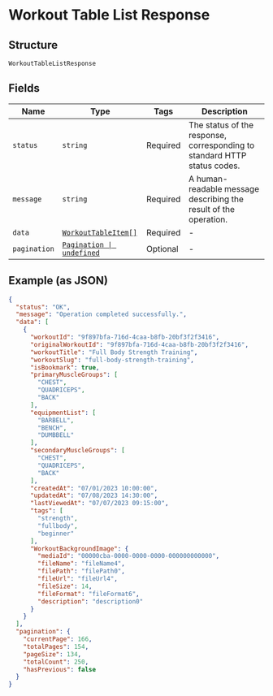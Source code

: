 
# Workout Table List Response

## Structure

`WorkoutTableListResponse`

## Fields

| Name | Type | Tags | Description |
|  --- | --- | --- | --- |
| `status` | `string` | Required | The status of the response, corresponding to standard HTTP status codes. |
| `message` | `string` | Required | A human-readable message describing the result of the operation. |
| `data` | [`WorkoutTableItem[]`](../../doc/models/workout-table-item.md) | Required | - |
| `pagination` | [`Pagination \| undefined`](../../doc/models/pagination.md) | Optional | - |

## Example (as JSON)

```json
{
  "status": "OK",
  "message": "Operation completed successfully.",
  "data": [
    {
      "workoutId": "9f897bfa-716d-4caa-b8fb-20bf3f2f3416",
      "originalWorkoutId": "9f897bfa-716d-4caa-b8fb-20bf3f2f3416",
      "workoutTitle": "Full Body Strength Training",
      "workoutSlug": "full-body-strength-training",
      "isBookmark": true,
      "primaryMuscleGroups": [
        "CHEST",
        "QUADRICEPS",
        "BACK"
      ],
      "equipmentList": [
        "BARBELL",
        "BENCH",
        "DUMBBELL"
      ],
      "secondaryMuscleGroups": [
        "CHEST",
        "QUADRICEPS",
        "BACK"
      ],
      "createdAt": "07/01/2023 10:00:00",
      "updatedAt": "07/08/2023 14:30:00",
      "lastViewedAt": "07/07/2023 09:15:00",
      "tags": [
        "strength",
        "fullbody",
        "beginner"
      ],
      "WorkoutBackgroundImage": {
        "mediaId": "00000cba-0000-0000-0000-000000000000",
        "fileName": "fileName4",
        "filePath": "filePath0",
        "fileUrl": "fileUrl4",
        "fileSize": 14,
        "fileFormat": "fileFormat6",
        "description": "description0"
      }
    }
  ],
  "pagination": {
    "currentPage": 166,
    "totalPages": 154,
    "pageSize": 134,
    "totalCount": 250,
    "hasPrevious": false
  }
}
```

